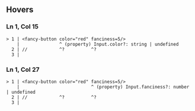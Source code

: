 ## Hovers
### Ln 1, Col 15
```marko
> 1 | <fancy-button color="red" fanciness=5/>
    |               ^ (property) Input.color?: string | undefined
  2 | //            ^?          ^?
  3 |
```

### Ln 1, Col 27
```marko
> 1 | <fancy-button color="red" fanciness=5/>
    |                           ^ (property) Input.fanciness?: number | undefined
  2 | //            ^?          ^?
  3 |
```

